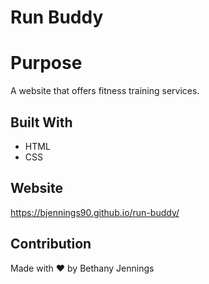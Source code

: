 # Run Buddy

# Purpose
A website that offers fitness training services.

## Built With
* HTML
* CSS

## Website
https://bjennings90.github.io/run-buddy/

## Contribution
Made with ❤️ by Bethany Jennings

